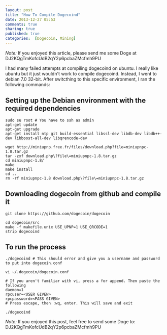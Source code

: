 ```yaml
---
layout: post
title: "How To Compile Dogecoind"
date: 2013-12-27 05:53
comments: true
sharing: true
published: true
categories:  [Dogecoin, Mining]
---
```

*Note:*
If you enjoyed this article, please send me some Doge at DJ2KQgTmKofcUdB2qY2p6pcbaZMcfmh9PU

I had many failed attempts at compiling dogecoind on ubuntu. I really like
ubuntu but it just wouldn't work to compile dogecoind. Instead, I went to debian
7.0 32-bit. After switcthing to this specific environment, I ran the following commands:

## Setting up the Debian environment with the required dependencies
```
sudo su root # You have to ssh as admin
apt-get update
apt-get upgrade
apt-get install ntp git build-essential libssl-dev libdb-dev libdb++-dev libboost-all-dev libqrencode-dev

wget http://miniupnp.free.fr/files/download.php?file=miniupnpc-1.8.tar.gz
tar -zxf download.php\?file\=miniupnpc-1.8.tar.gz
cd miniupnpc-1.8/
make
make install
cd ..
rm -rf miniupnpc-1.8 download.php\?file\=miniupnpc-1.8.tar.gz
```

## Downloading dogecoin from github and compile it
```
git clone https://github.com/dogecoin/dogecoin

cd dogecoin/src
make -f makefile.unix USE_UPNP=1 USE_QRCODE=1
strip dogecoind
```

## To run the process
```
./dogecoind # This should error and give you a username and password to put into dogecoin.conf

vi ~/.dogecoin/dogecoin.conf

# If you aren't familiar with vi, press a for append. Then paste the following
daemon=1
rpcuser=<USER GIVEN>
rpcpassword=<PASS GIVEN>
# Press escape, then :wq, enter. This will save and exit

./dogecoind
```

*Note:* If you enjoyed this post, feel free to send some Doge to: DJ2KQgTmKofcUdB2qY2p6pcbaZMcfmh9PU
